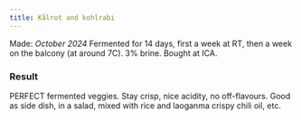 ```yaml
---
title: Kålrot and kohlrabi
---
```

Made: _October 2024_
Fermented for 14 days, first a week at RT, then a week on the balcony (at around 7C).
3% brine. 
Bought at ICA.


### Result
PERFECT fermented veggies. Stay crisp, nice acidity, no off-flavours. Good as side dish, in a salad, mixed with rice and laoganma crispy chili oil, etc. 

